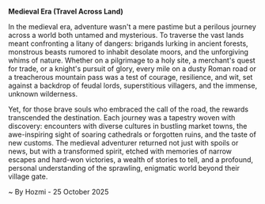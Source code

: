 
**Medieval Era (Travel Across Land)**

In the medieval era, adventure wasn't a mere pastime but a perilous journey across a world both untamed and mysterious. To traverse the vast lands meant confronting a litany of dangers: brigands lurking in ancient forests, monstrous beasts rumored to inhabit desolate moors, and the unforgiving whims of nature. Whether on a pilgrimage to a holy site, a merchant's quest for trade, or a knight's pursuit of glory, every mile on a dusty Roman road or a treacherous mountain pass was a test of courage, resilience, and wit, set against a backdrop of feudal lords, superstitious villagers, and the immense, unknown wilderness.

Yet, for those brave souls who embraced the call of the road, the rewards transcended the destination. Each journey was a tapestry woven with discovery: encounters with diverse cultures in bustling market towns, the awe-inspiring sight of soaring cathedrals or forgotten ruins, and the taste of new customs. The medieval adventurer returned not just with spoils or news, but with a transformed spirit, etched with memories of narrow escapes and hard-won victories, a wealth of stories to tell, and a profound, personal understanding of the sprawling, enigmatic world beyond their village gate.

~ By Hozmi - 25 October 2025
